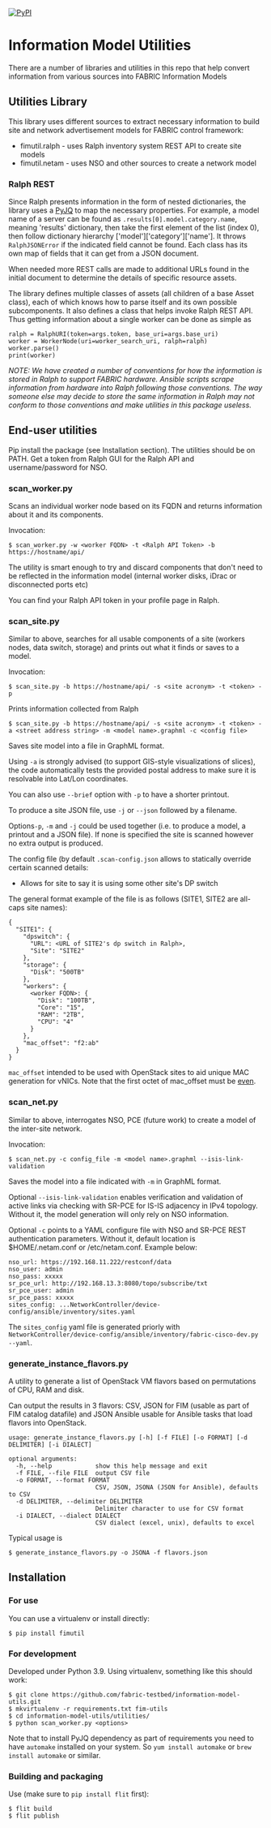 [![PyPI](https://img.shields.io/pypi/v/fim-utils?style=plastic)](https://pypi.org/project/fim-utils/)

# Information Model Utilities

There are a number of libraries and utilities in this repo that help convert 
information from various sources into FABRIC Information Models

## Utilities Library

This library uses different sources to extract necessary information to build
site and network advertisement models for FABRIC control framework:
- fimutil.ralph - uses Ralph inventory system REST API to create site models
- fimutil.netam - uses NSO and other sources to create a network model

### Ralph REST
Since Ralph presents information in the form of nested dictionaries, the library
uses a [PyJQ](https://pypi.org/project/pyjq/) to map the necessary properties. For example,
a model name of a server can be found as `.results[0].model.category.name`, meaning
'results' dictionary, then take the first element of the list (index 0), then
follow dictionary hierarchy ['model']['category']['name']. It throws
`RalphJSONError` if the indicated field cannot be found. Each class has its own
map of fields that it can get from a JSON document. 

When needed more REST calls are made to additional URLs found in the initial document to
determine the details of specific resource assets.

The library defines multiple classes of assets (all children of a base Asset class),
each of which knows how to parse itself and its own possible subcomponents.
It also defines a class that helps invoke Ralph REST API.
Thus getting information about a single worker can be done as simple as
```
ralph = RalphURI(token=args.token, base_uri=args.base_uri)
worker = WorkerNode(uri=worker_search_uri, ralph=ralph)
worker.parse()
print(worker)
```
*NOTE: We have created a number of conventions for how the information is stored in Ralph
to support FABRIC hardware. Ansible scripts scrape information from hardware into Ralph
following those conventions. The way someone else may decide to store the same information
in Ralph may not conform to those conventions and make utilities in this package useless.*


## End-user utilities

Pip install the package (see Installation section). The utilities should be on PATH. 
Get a token from Ralph GUI for the Ralph API and username/password for NSO. 

### scan_worker.py

Scans an individual worker node based on its FQDN and returns information about
it and its components. 

Invocation:
```
$ scan_worker.py -w <worker FQDN> -t <Ralph API Token> -b https://hostname/api/
```

The utility is smart enough to try and discard components that don't need to
be reflected in the information model (internal worker disks, iDrac or 
disconnected ports etc)

You can find your Ralph API token in your profile page in Ralph.

### scan_site.py

Similar to above, searches for all usable components of a site (workers nodes, data switch, storage) and prints out
what it finds or saves to a model.

Invocation:
```
$ scan_site.py -b https://hostname/api/ -s <site acronym> -t <token> -p
```
Prints information collected from Ralph

```
$ scan_site.py -b https://hostname/api/ -s <site acronym> -t <token> -a <street address string> -m <model name>.graphml -c <config file>
```
Saves site model into a file in GraphML format. 

Using `-a` is strongly advised (to support GIS-style visualizations of slices), the code automatically tests the
provided postal address to make sure it is resolvable into Lat/Lon coordinates.

You can also use `--brief` option with `-p` to have a shorter printout. 

To produce a site JSON file, use `-j` or `--json` followed by a filename.

Options`-p`, `-m` and `-j` could be used together (i.e. to produce a model, a printout and a JSON file). If none is specified
the site is scanned however no extra output is produced. 

The config file (by default `.scan-config.json` allows to statically override certain scanned details:
- Allows for site to say it is using some other site's DP switch

The general format example of the file is as follows (SITE1, SITE2 are all-caps site names):
```
{
  "SITE1": {
    "dpswitch": {
      "URL": <URL of SITE2's dp switch in Ralph>,
      "Site": "SITE2"
    },
    "storage": {
      "Disk": "500TB"
    },
    "workers": {
      <worker FQDN>: {
        "Disk": "100TB",
        "Core": "15",
        "RAM": "2TB",
        "CPU": "4"
      }
    },
    "mac_offset": "f2:ab"
  }
}
```
`mac_offset` intended to be used with OpenStack sites to aid unique MAC generation for vNICs. Note
that the first octet of mac_offset must be [even](https://github.com/openstack/neutron-lib/blob/cf494c8be10b36daf238fa12cf7c615656e6640d/neutron_lib/api/validators/__init__.py#L40).

### scan_net.py

Similar to above, interrogates NSO, PCE (future work) to create a model of the inter-site network.

Invocation:
```
$ scan_net.py -c config_file -m <model name>.graphml --isis-link-validation
```

Saves the model into a file indicated with `-m` in GraphML format.

Optional `--isis-link-validation` enables verification and validation of active links via checking with SR-PCE for IS-IS adjacency in IPv4 topology. Without it, the model generation will only rely on NSO information.

Optional `-c` points to a YAML configure file with NSO and SR-PCE REST authentication parameters. Without it, default location is $HOME/.netam.conf or /etc/netam.conf. Example below:
```
nso_url: https://192.168.11.222/restconf/data
nso_user: admin
nso_pass: xxxxx
sr_pce_url: http://192.168.13.3:8080/topo/subscribe/txt
sr_pce_user: admin
sr_pce_pass: xxxxx
sites_config: ...NetworkController/device-config/ansible/inventory/sites.yaml
```
The `sites_config` yaml file is generated priorly with `NetworkController/device-config/ansible/inventory/fabric-cisco-dev.py --yaml`.

### generate_instance_flavors.py

A utility to generate a list of OpenStack VM flavors based on permutations of CPU, RAM and disk.

Can output the results in 3 flavors: CSV, JSON for FIM (usable as part of FIM catalog datafile)
and JSON Ansible usable for Ansible tasks that load flavors into OpenStack. 
```
usage: generate_instance_flavors.py [-h] [-f FILE] [-o FORMAT] [-d DELIMITER] [-i DIALECT]

optional arguments:
  -h, --help            show this help message and exit
  -f FILE, --file FILE  output CSV file
  -o FORMAT, --format FORMAT
                        CSV, JSON, JSONA (JSON for Ansible), defaults to CSV
  -d DELIMITER, --delimiter DELIMITER
                        Delimiter character to use for CSV format
  -i DIALECT, --dialect DIALECT
                        CSV dialect (excel, unix), defaults to excel
```
Typical usage is
```
$ generate_instance_flavors.py -o JSONA -f flavors.json
```
## Installation

### For use

You can use a virtualenv or install directly:
```
$ pip install fimutil
```

### For development

Developed under Python 3.9. Using virtualenv, something like this should work:

```
$ git clone https://github.com/fabric-testbed/information-model-utils.git
$ mkvirtualenv -r requirements.txt fim-utils
$ cd information-model-utils/utilities/
$ python scan_worker.py <options>
```
Note that to install PyJQ dependency as part of requirements you need to have `automake` installed on your system. So
`yum install automake` or `brew install automake` or similar. 

### Building and packaging 

Use (make sure to `pip install flit` first):
```
$ flit build
$ flit publish
```
